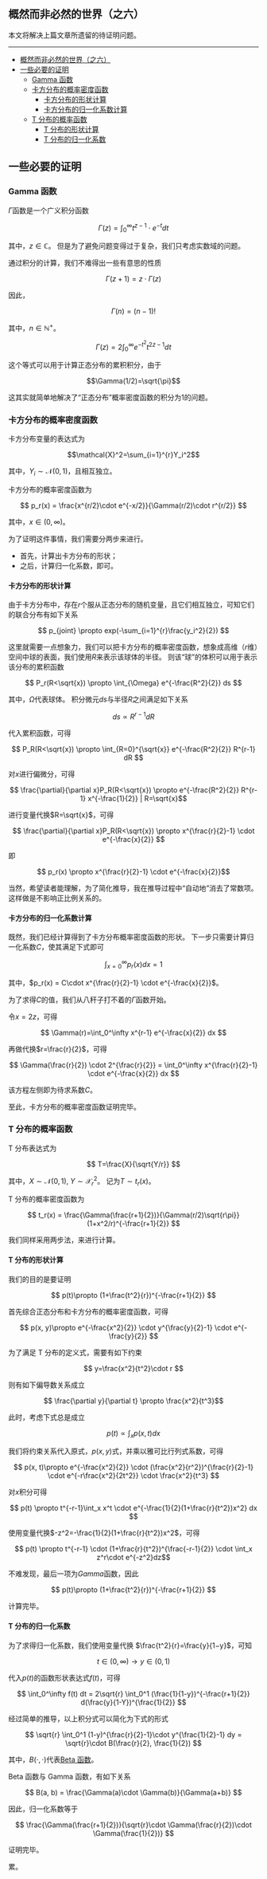 ## 概然而非必然的世界（之六）

本文将解决上篇文章所遗留的待证明问题。

---

- [概然而非必然的世界（之六）](#概然而非必然的世界之六)
- [一些必要的证明](#一些必要的证明)
  - [Gamma 函数](#gamma-函数)
  - [卡方分布的概率密度函数](#卡方分布的概率密度函数)
    - [卡方分布的形状计算](#卡方分布的形状计算)
    - [卡方分布的归一化系数计算](#卡方分布的归一化系数计算)
  - [T 分布的概率函数](#t-分布的概率函数)
    - [T 分布的形状计算](#t-分布的形状计算)
    - [T 分布的归一化系数](#t-分布的归一化系数)

## 一些必要的证明

### Gamma 函数

$\Gamma$函数是一个广义积分函数

$$ \Gamma(z) = \int_0^\infty t^{z-1} \cdot e^{-t} dt $$

其中，$z\in \mathbb{C}$。
但是为了避免问题变得过于复杂，我们只考虑实数域的问题。

通过积分的计算，我们不难得出一些有意思的性质

$$ \Gamma(z+1) = z\cdot \Gamma(z) $$

因此，

$$ \Gamma(n)=(n-1)! $$

其中，$n \in \mathbb{N}^+$。

$$ \Gamma(z) = 2 \int_0^\infty e^{-t^2} t^{2z-1} dt $$

这个等式可以用于计算正态分布的累积积分，由于

$$\Gamma(1/2)=\sqrt{\pi}$$

这其实就简单地解决了“正态分布”概率密度函数的积分为$1$的问题。

### 卡方分布的概率密度函数

卡方分布变量的表达式为

$$\mathcal{X}^2=\sum_{i=1}^{r}Y_i^2$$

其中，$Y_i \sim \mathcal{N}(0, 1)$，且相互独立。

卡方分布的概率密度函数为

$$ p_r(x) = \frac{x^{r/2}\cdot e^{-x/2}}{\Gamma(r/2)\cdot r^{r/2}} $$

其中，$x \in (0, \infty)$。

为了证明这件事情，我们需要分两步来进行。

- 首先，计算出卡方分布的形状；
- 之后，计算归一化系数，即可。

#### 卡方分布的形状计算

由于卡方分布中，存在$r$个服从正态分布的随机变量，且它们相互独立，可知它们的联合分布有如下关系

$$ p_{joint} \propto exp(-\sum_{i=1}^{r}\frac{y_i^2}{2}) $$

这里就需要一点想象力，我们可以把卡方分布的概率密度函数，想象成高维（$r$维）空间中球的表面，我们使用$R$来表示该球体的半径。
则该“球”的体积可以用于表示该分布的累积函数

$$ P_r(R<\sqrt{x}) \propto \int_{\Omega} e^{-\frac{R^2}{2}} ds $$

其中，$\Omega$代表球体。
积分微元$ds$与半径$R$之间满足如下关系

$$ ds \propto R^{r-1} dR $$

代入累积函数，可得

$$ P_R(R<\sqrt{x}) \propto \int_{R=0}^{\sqrt{x}} e^{-\frac{R^2}{2}} R^{r-1} dR $$

对$x$进行偏微分，可得

$$ \frac{\partial}{\partial x}P_R(R<\sqrt{x}) \propto e^{-\frac{R^2}{2}} R^{r-1} x^{-\frac{1}{2}} | R=\sqrt{x}$$

进行变量代换$R=\sqrt{x}$，可得

$$ \frac{\partial}{\partial x}P_R(R<\sqrt{x}) \propto x^{\frac{r}{2}-1} \cdot e^{-\frac{x}{2}} $$

即

$$ p_r(x) \propto x^{\frac{r}{2}-1} \cdot e^{-\frac{x}{2}}$$

当然，希望读者能理解，为了简化推导，我在推导过程中“自动地”消去了常数项。
这样做是不影响正比例关系的。

#### 卡方分布的归一化系数计算

既然，我们已经计算得到了卡方分布概率密度函数的形状。
下一步只需要计算归一化系数$C$，使其满足下式即可

$$ \int_{x=0}^{\infty} p_r(x) dx = 1 $$

其中，$p_r(x) = C\cdot x^{\frac{r}{2}-1} \cdot e^{-\frac{x}{2}}$。

为了求得$C$的值，我们从八秆子打不着的$\Gamma$函数开始。

令$x=2z$，可得

$$ \Gamma(r)=\int_0^\infty x^{r-1} e^{-\frac{x}{2}} dx $$

再做代换$r=\frac{r}{2}$，可得

$$ \Gamma(\frac{r}{2}) \cdot 2^{\frac{r}{2}} = \int_0^\infty x^{\frac{r}{2}-1} \cdot e^{-\frac{x}{2}} dx $$

该方程左侧即为待求系数$C$。

至此，卡方分布的概率密度函数证明完毕。

### T 分布的概率函数

T 分布表达式为

$$ T=\frac{X}{\sqrt{Y/r}} $$

其中，$X\sim \mathcal{N}(0, 1)$, $Y\sim \mathcal{X}_r^2$。
记为$T \sim t_r(x)$。

T 分布的概率密度函数为

$$ t_r(x) = \frac{\Gamma(\frac{r+1}{2})}{\Gamma(r/2)\sqrt{r\pi}} (1+x^2/r)^{-\frac{r+1}{2}} $$

我们同样采用两步法，来进行计算。

#### T 分布的形状计算

我们的目的是要证明

$$ p(t)\propto (1+\frac{t^2}{r})^{-\frac{r+1}{2}} $$

首先综合正态分布和卡方分布的概率密度函数，可得

$$ p(x, y)\propto e^{-\frac{x^2}{2}} \cdot y^{\frac{y}{2}-1} \cdot e^{-\frac{y}{2}} $$

为了满足 T 分布的定义式，需要有如下约束

$$ y=\frac{x^2}{t^2}\cdot r $$

则有如下偏导数关系成立

$$ \frac{\partial y}{\partial t} \propto \frac{x^2}{t^3}$$

此时，考虑下式总是成立

$$ p(t) \propto \int_x p(x, t) dx $$

我们将约束关系代入原式，$p(x, y)$式，并乘以雅可比行列式系数，可得

$$ p(x, t)\propto e^{-\frac{x^2}{2}} \cdot (\frac{x^2}{r^2})^{\frac{r}{2}-1} \cdot e^{-r\frac{x^2}{2t^2}} \cdot \frac{x^2}{t^3} $$

对$x$积分可得

$$ p(t) \propto t^{-r-1}\int_x x^t \cdot e^{-\frac{1}{2}(1+\frac{r}{t^2})x^2} dx $$

使用变量代换$-z^2=-\frac{1}{2}(1+\frac{r}{t^2})x^2$，可得

$$ p(t) \propto t^{-r-1} \cdot (1+\frac{r}{t^2})^{\frac{-r-1}{2}} \cdot \int_x z^r\cdot e^{-z^2}dz$$

不难发现，最后一项为$Gamma$函数，因此

$$ p(t)\propto (1+\frac{t^2}{r})^{-\frac{r+1}{2}} $$

计算完毕。

#### T 分布的归一化系数

为了求得归一化系数，我们使用变量代换 $\frac{t^2}{r}=\frac{y}{1−y}$，可知

$$ t\in (0, \infty) \rightarrow y\in (0, 1) $$

代入$p(t)$的函数形状表达式$f(t)$，可得

$$ \int_0^\infty f(t) dt = 2\sqrt{r} \int_0^1 (\frac{1}{1-y})^{-\frac{r+1}{2}} d(\frac{y}{1-Y})^{\frac{1}{2}} $$

经过简单的推导，以上积分式可以简化为下式的形式

$$ \sqrt{r} \int_0^1 (1-y)^{\frac{r}{2}-1}\cdot y^{\frac{1}{2}-1} dy = \sqrt{r}\cdot B(\frac{r}{2}, \frac{1}{2}) $$

其中，$B(\cdot, \cdot)$代表[Beta 函数](https://mathworld.wolfram.com/BetaFunction.html "Beta函数")。

Beta 函数与 Gamma 函数，有如下关系

$$ B(a, b) = \frac{\Gamma(a)\cdot \Gamma(b)}{\Gamma(a+b)} $$

因此，归一化系数等于

$$ \frac{\Gamma(\frac{r+1}{2})}{\sqrt{r}\cdot \Gamma(\frac{r}{2})\cdot \Gamma(\frac{1}{2})} $$

证明完毕。

累。
